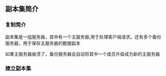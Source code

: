 ## 副本集简介

### 复制简介

副本集是一组服务器，其中有一个主服务器,用于处理客户端请求。还有多个备份服务器，用于保存主服务器的数据副本

如果主服务器崩溃了，备份服务器会自动将其中一个成员升级成为新的主服务器

### 建立副本集

